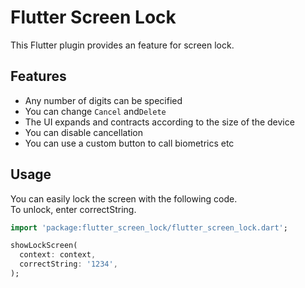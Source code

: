 # Flutter Screen Lock

This Flutter plugin provides an feature for screen lock.

## Features

- Any number of digits can be specified
- You can change `Cancel` and`Delete`
- The UI expands and contracts according to the size of the device
- You can disable cancellation
- You can use a custom button to call biometrics etc

## Usage

You can easily lock the screen with the following code.  
To unlock, enter correctString.

```dart
import 'package:flutter_screen_lock/flutter_screen_lock.dart';

showLockScreen(
  context: context,
  correctString: '1234',
);
```
